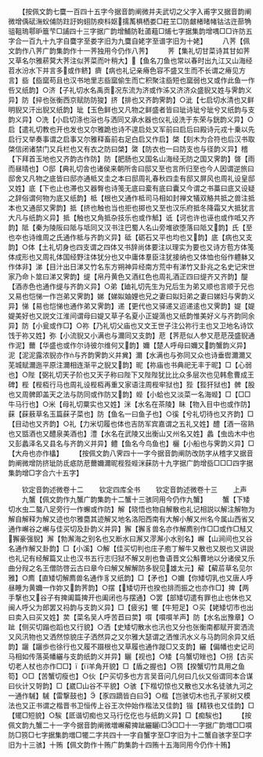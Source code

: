 <!-- { "loadSidebar": true } -->
　　【按佩文韵七麌一百四十五字今据音韵阐微并夫武切之父字入甫字又据音韵阐微增偊碔潕蚥俌防跓訏姁蛡防瘐枓妪擩萭椇栖娄□荰芏□防皻楮暏帾钴沽迕蔀觕驵靻瑦鄠昈簄芐□誧四十三字据广韵增鯆防靯蓾蒩□烳七字据集韵增喁□□许防五字合一百九十九字自麌字至娄字旧为九麌自姥字至谱字旧为十姥】
　　八荠【佩文韵作八荠广韵集韵作十一荠独用今仍作八荠】
　　荠【集礼切甘菜诗其甘如荠又草名尔雅菥蓂大荠注似荠菜而叶稍大】【鱼名刀鱼也常以春时出九江又山海经苕水汾水下并言多或作鲚】癠【病也礼记亲瘠色容不盛又生而不长谓之瘠见方言】啙【啙窳苟且也汉书地里志啙窳偷生而亡积聚注啙短也窳弱也又或作此鱼一作呰又纸韵】○济【子礼切水名禹贡况东流为济或作泲又济济众盛貎又姓与霁韵义异】防【捽也张衡西京赋防防狻】挤【排也又齐韵霁韵】○泚【七启切水清也又鲜明貎又汗出貎又纸韵】玼【玉色鲜也又凡物之鲜盛者皆曰玼诗玼兮玼兮又纸韵与支韵义异】○洗【小启切涤也浴也与洒同又承水器也仪礼设洗于东荣与銧韵义异】○启【遣礼切教也开也发也又尔雅跪也诗不遑启处又军前曰启后曰殿诗元戎十乗以先启行又举奏事谓之启事又尔雅释畜前右足白启又作启】棨【刻木为合符也后汉书取棨信闭诸禁门又兵栏也又有衣之防曰棨】綮【防衣也一曰防支也与径韵义异】稽【下拜首玉地也又齐韵古作防】防【肥肠也又国名山海经无防之国又霁韵】晵【雨而昼晴也】○邸【典礼切舎也诸侯来朝所舎曰邸又至也言所归至也今人因谓逆旅曰邸舍又凡物之底皆曰邸亦通柢又圭之本曰邸周礼春秋四圭有邸又屏风也周礼设皇邸又姓】底【下也止也滞也又器臀也诗笺无底曰槖有底曰囊又今谓之书藁曰底又设疑之辞俗谓何物为底又纸韵】柢【根也又通作柢司马相如封禅文犠双觡共抵之兽注抵本也又通邸又霁韵】抵【挤也触也当也拒也掷也又至也汉乐府抵冬降霜又大抵犹言大凡与纸韵义异】抵【触也又角抵杂技乐也或作觝】诋【诃也许也诬也或作呧又齐韵】阺【秦为陵阪曰阺与坻同又汉书注巴蜀人名山旁堆欲堕落曰阺又韵】氏【至也夲也诗维周之氏通作柢与齐韵义异】砥【砺石又平也均也又韵】底【病也又支韵】○体【土礼切身也四支谓之四体又书辞尚体要注以理实为要也又诗方苞方体笺体成形也又周礼体国经野注体犹分也又中庸体羣臣注犹接纳也又体恤也俗作軆躰又作体非】涕【目汁出日涕又竹名东方朔神异经南方荒中有涕竹又卦兆之名史记宋世家乃命卜筮曰涕又霁韵】缇【帛丹黄色又酒红色也周礼酒正四曰缇齐又齐韵】醍【酒赤色也通作缇与齐韵义异】○弟【廸礼切先生为兄后生为弟又顺也言顺于兄也又易也恺悌一作岂弟又霁韵】娣【娣姒妯娌也兄之妻曰姒妇弟之妻曰娣妇与霁韵义异】悌【易也恺悌也通作弟又霁韵】递【更代也又驿递又迢递逺也又霁韵】媞【媞媞美好也又説文江淮间谓母曰媞又草子名夏小正媞薃也又纸韵惟美好义与齐韵同余异】防【小瓮或作□】○祢【乃礼切父庙也又文王世子注公祢行主也又卫地名诗饮饯于祢又姓】弥【小流貎又小满也与濔同又支韵】苨【荠苨似人参又苨苨茂盛貎通作泥】薾【华盛也或作尔诗彼尔维何又韵】嬭【楚人呼母曰嬭又韵蟹韵义异】泥【泥泥露浓貎亦作与齐韵霁韵义并兾】濔【水满也与弥同又众也诗垂辔濔濔又芜城赋濔迤平原注濔相连渐平之貎又韵】昵【祢庙也书典祀无丰于昵】□【心弱也】○陛【弼礼切天子阶也又天子称曰陛下又陛陛犹比比众多层次也见韩愈曹成王碑】梐【梐枑行马也周礼设梐枑再重又家语注周梐牢狱也】狴【狴犴狱也】髀【股也又周髀即盖天之法与防同或作防又韵】蜌【小蛤也又淡菜一名海蜌】□【□□牛马行也】○米【母礼切粟实也又姓】洣【水名在茶陵】眛【物入目中也或作防】蔝【蔝蔜草名玉篇蔝子菜也】防【鱼名一曰鱼子也】○徯【兮礼切待也又齐韵】□【目动也又齐韵】○礼【力米切履也体也吉防军宾嘉谓之五礼又姓】醴【酒一宿熟也又甛酒也又醴泉美酒也】澧【水名在武陵又出衡山又州名又姓】蠡【虫齿木中也又彭蠡泽名又县名与齐韵义并异】鳢【鱼名今鸟鱼也】欐【小船也与霁韵义异】□【大舟也亦作欚】
　　【按佩文韵八霁四十一字今据音韵阐防改防字从稽字又据音韵阐微增防挤玼防氐疷防苨薾嬭濔昵梐狴蜌洣蔝防十九字据广韵增啙□□□四字据集韵增□字合六十五字】

　　钦定音韵述微卷十二
　　钦定四库全书
　　钦定音韵述微卷十三
　　上声
　　九蟹【佩文韵作九蟹广韵集韵十二蟹十三骇同用今仍作九蟹】
　　蟹【下矮切水虫二螯八足旁行一作蠏或作防】解【晓悟也物自解散也礼记相説以解注解物为解自解释为解又迹也尔雅麕其迹解又地名洛阳西南有大解小解又州名今属山西省又通作嶰谷之嶰与佳买切及卦韵义并异】獬【獬豸兽名亦作解廌别作□□或作□觟又獬豪强貎】澥【勃澥海之别名也又断水曰澥又漻澥小水别名】嶰【山涧间也又谷名通作解又卦韵】□【小溪】○解【佳买切判也庄子庖丁解牛又散也又脱也又讲説也礼记有经解篇又止也汉书五行志归狱不解又削也鲁语晋文公斛曹地以分诸侯又乐曲分叚之名王僧防啓云古曰章今曰解又解解防多貎见雄太元】薢【薢茩草名见尔雅】○廌【直矮切解廌兽名通作豸又纸韵】□【矛也】○嬭【你矮切乳也又唐人呼昼睡为黄嬭一作妳又韵荠韵】○摆【矮切开也揆也排而振之也亦作□】捭【两手撃也又谷子有捭阖篇捭开也阖闭也与摆通】○罢【部矮切遣有罪也止也休也又闽人呼父为郎罢又祃韵与支韵义异】□【疲劣】犤【牛短足】○买【姥矮切市也出曰卖入曰买又姓】荬【菜名吴人呼苦苣曰荬】嘪【嘪嘪羊声】防【水名出豫章】○跐【侧买切蹋也蹈也又行貌】○洒【史矮切散水也汛也又分也张衡南都赋开窦洒流又风汛物也又洒然惊貌庄子洒然异之又尔雅大瑟谓之洒惟汛水义与马韵同余异又纸韵】躧【躧歩也徐行也又履不蹑根也又草履也通作蹝□又支韵】纚【偏幡也史记司马相如传落英幡纚与支韵纸韵义并异】矖【视也】○矮【乌蟹切矬也】○拐【古买切老人杖也亦作□□】【羊角开貌】□【盾之握也】○箉【揆蟹切竹具用之鱼笱】○□【苦蟹切瘦也】○伙【户买切多也方言吴音问几何曰几伙又俗谓同本合谋曰伙计又哿韵】□【崴□山谷不平貌】○骇【下楷切惊也又散也又水名徒骇九河之一通作駴】駴【雷撃鼓也】【豕四蹢皆白曰】○楷【岂骇切木也孔子冡树又模法也又正书谓之楷晋书卫恒传上谷王次仲始作楷法又佳韵】锴【精铁也又佳韵】□【矲□短貌】○騃【厎谐切痴也又马行仡仡也与纸韵义异】□【痴騃也】
　　【按佩文韵九蟹二十一字今据音韵阐微増嶰薢捭跐纚矖□□□十一字据广韵増□□嘪防□箉□七字据集韵増□犤二字共四十一字自蟹字至□字旧为十二蟹自骇字至□字旧为十三骇】十贿【佩文韵作十贿广韵集韵十四贿十五海同用今仍作十贿】
